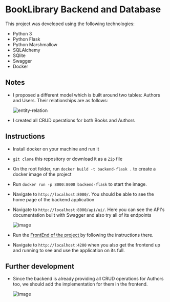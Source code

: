 # BookLibrary Backend and Database

This project was developed using the following technologies:
- Python 3
- Python Flask
- Python Marshmallow
- SQLAlchemy
- SQlite
- Swagger
- Docker

## Notes
- I proposed a different model which is built around two tables: Authors and Users. Their relationships are as follows:

  ![entity-relation](https://github.com/Jhonier-Jimenez/flask-rest-api/assets/32853930/f232b04d-0f83-4a53-9812-45387eecef4b)
  
- I created all CRUD operations for both Books and Authors


## Instructions
- Install docker on your machine and run it
- `git clone` this repository or download it as a `Zip` file
- On the root folder, run `docker build -t backend-flask .` to create a docker image of the project
- Run `docker run -p 8000:8000 backend-flask` to start the image.
- Navigate to `http://localhost:8000/`. You should be able to see the home page of the backend application
- Navigate to `http://localhost:8000/api/ui/`. Here you can see the API's documentation built with Swagger and also try all of its endpoints
  
  ![image](https://github.com/Jhonier-Jimenez/flask-rest-api/assets/32853930/5e2b73a4-1e35-44c6-ad46-f7da152d2f8f)

- Run the [FrontEnd of the project ](https://github.com/Jhonier-Jimenez/book-app-frontend) by following the instructions there.
- Navigate to `http://localhost:4200` when you also get the frontend up and running to see and use the application on its full.

## Further development
- Since the backend is already providing all CRUD operations for Authors too, we should add the implementation for them in the frontend.
  
  ![image](https://github.com/Jhonier-Jimenez/book-app-frontend/assets/32853930/de0cf407-ff08-4e9b-ae6e-96cbd84c3ff6)
